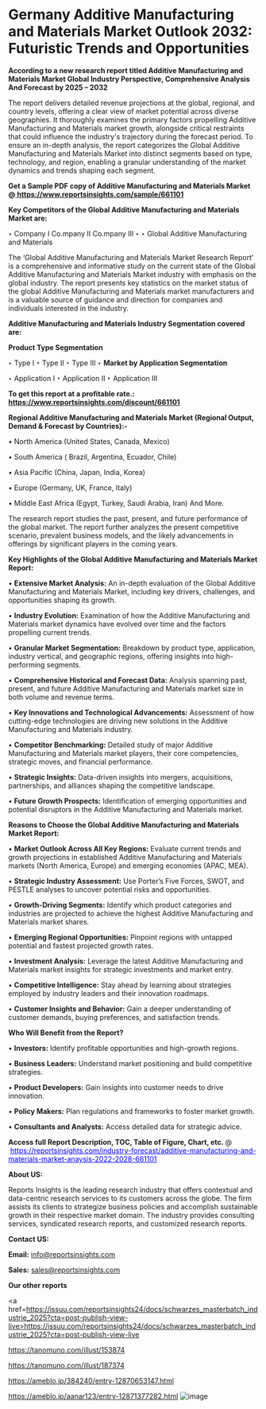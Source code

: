 # Germany Additive Manufacturing and Materials Market Outlook 2032: Futuristic Trends and Opportunities

<strong>According to a new research report titled Additive Manufacturing and Materials Market Global Industry Perspective, Comprehensive Analysis And Forecast by 2025 – 2032</strong>

The report delivers detailed revenue projections at the global, regional, and country levels, offering a clear view of market potential across diverse geographies. It thoroughly examines the primary factors propelling Additive Manufacturing and Materials market growth, alongside critical restraints that could influence the industry's trajectory during the forecast period. To ensure an in-depth analysis, the report categorizes the Global Additive Manufacturing and Materials Market into distinct segments based on type, technology, and region, enabling a granular understanding of the market dynamics and trends shaping each segment.

<strong>Get a Sample PDF copy of Additive Manufacturing and Materials Market </strong><strong>@<a href=https://www.reportsinsights.com/sample/661101 style=color:#0000ff;> https://www.reportsinsights.com/sample/661101</a></strong></font>

<strong>Key Competitors of the Global Additive Manufacturing and Materials Market are:</strong>

‣ Company I Co.mpany II Co.mpany III
‣ 
‣ Global Additive Manufacturing and Materials

The ‘Global Additive Manufacturing and Materials Market Research Report’ is a comprehensive and informative study on the current state of the Global Additive Manufacturing and Materials Market industry with emphasis on the global industry. The report presents key statistics on the market status of the global Additive Manufacturing and Materials market manufacturers and is a valuable source of guidance and direction for companies and individuals interested in the industry.

<strong>Additive Manufacturing and Materials Industry Segmentation covered are:</strong>

<strong>Product Type Segmentation</strong>

‣ Type I
‣ Type II
‣ Type III
‣ 
<strong>Market by Application Segmentation</strong>

‣ Application I
‣ Application II 
‣ Application III

<strong>To get this report at a profitable rate.: <a href=https://www.reportsinsights.com/discount/661101 style=color:#0000ff;>https://www.reportsinsights.com/discount/661101</a></strong></font>

<strong>Regional Additive Manufacturing and Materials Market (Regional Output, Demand &amp; Forecast by Countries):-</strong>

• North America (United States, Canada, Mexico)

• South America ( Brazil, Argentina, Ecuador, Chile)

• Asia Pacific (China, Japan, India, Korea)

• Europe (Germany, UK, France, Italy)

• Middle East Africa (Egypt, Turkey, Saudi Arabia, Iran) And More.

The research report studies the past, present, and future performance of the global market. The report further analyzes the present competitive scenario, prevalent business models, and the likely advancements in offerings by significant players in the coming years.

<strong>Key Highlights of the Global Additive Manufacturing and Materials Market Report:</strong>

• <strong>Extensive Market Analysis:</strong> An in-depth evaluation of the Global Additive Manufacturing and Materials Market, including key drivers, challenges, and opportunities shaping its growth.

• <strong>Industry Evolution:</strong> Examination of how the Additive Manufacturing and Materials market dynamics have evolved over time and the factors propelling current trends.

• <strong>Granular Market Segmentation:</strong> Breakdown by product type, application, industry vertical, and geographic regions, offering insights into high-performing segments.

• <strong>Comprehensive Historical and Forecast Data:</strong> Analysis spanning past, present, and future Additive Manufacturing and Materials market size in both volume and revenue terms.

• <strong>Key Innovations and Technological Advancements:</strong> Assessment of how cutting-edge technologies are driving new solutions in the Additive Manufacturing and Materials industry.

• <strong>Competitor Benchmarking:</strong> Detailed study of major Additive Manufacturing and Materials market players, their core competencies, strategic moves, and financial performance.

• <strong>Strategic Insights:</strong> Data-driven insights into mergers, acquisitions, partnerships, and alliances shaping the competitive landscape.

• <strong>Future Growth Prospects:</strong> Identification of emerging opportunities and potential disruptors in the Additive Manufacturing and Materials market.

<strong>Reasons to Choose the Global Additive Manufacturing and Materials Market Report:</strong>

• <strong>Market Outlook Across All Key Regions:</strong> Evaluate current trends and growth projections in established Additive Manufacturing and Materials markets (North America, Europe) and emerging economies (APAC, MEA).

• <strong>Strategic Industry Assessment:</strong> Use Porter’s Five Forces, SWOT, and PESTLE analyses to uncover potential risks and opportunities.

• <strong>Growth-Driving Segments:</strong> Identify which product categories and industries are projected to achieve the highest Additive Manufacturing and Materials market shares.

• <strong>Emerging Regional Opportunities:</strong> Pinpoint regions with untapped potential and fastest projected growth rates.

• <strong>Investment Analysis:</strong> Leverage the latest Additive Manufacturing and Materials market insights for strategic investments and market entry.

• <strong>Competitive Intelligence:</strong> Stay ahead by learning about strategies employed by industry leaders and their innovation roadmaps.

• <strong>Customer Insights and Behavior:</strong> Gain a deeper understanding of customer demands, buying preferences, and satisfaction trends.

<strong>Who Will Benefit from the Report?</strong>

• <strong>Investors:</strong> Identify profitable opportunities and high-growth regions.

• <strong>Business Leaders:</strong> Understand market positioning and build competitive strategies.

• <strong>Product Developers:</strong> Gain insights into customer needs to drive innovation.

• <strong>Policy Makers:</strong> Plan regulations and frameworks to foster market growth.

• <strong>Consultants and Analysts:</strong> Access detailed data for strategic advice.
</ul>
<strong>Access full Report Description, TOC, Table of Figure, Chart, etc. </strong>@  <a href=https://reportsinsights.com/industry-forecast/additive-manufacturing-and-materials-market-anaysis-2022-2028-661101 style=color:#0000ff;>https://reportsinsights.com/industry-forecast/additive-manufacturing-and-materials-market-anaysis-2022-2028-661101</a></font>

<strong><strong>About US</strong>:</strong>

Reports Insights is the leading research industry that offers contextual and data-centric research services to its customers across the globe. The firm assists its clients to strategize business policies and accomplish sustainable growth in their respective market domain. The industry provides consulting services, syndicated research reports, and customized research reports.

<strong>Contact US:</strong>

<p class=""""><b>Email:</b> <a href=mailto:info@reportsinsights.com>info@reportsinsights.com</a></p>
<p class=""""><b>Sales:</b> <a href=mailto:sales@reportsinsights.com>sales@reportsinsights.com</a></p>

<strong>Our other reports</strong>

<a href=https://issuu.com/reportsinsights24/docs/schwarzes_masterbatch_industrie_2025?cta=post-publish-view-live>https://issuu.com/reportsinsights24/docs/schwarzes_masterbatch_industrie_2025?cta=post-publish-view-live</a>

<a href=https://tanomuno.com/illust/153874>https://tanomuno.com/illust/153874</a>

<a href=https://tanomuno.com/illust/187374>https://tanomuno.com/illust/187374</a>

<a href=https://ameblo.jp/384240/entry-12870653147.html>https://ameblo.jp/384240/entry-12870653147.html</a>

<a href=https://ameblo.jp/aanar123/entry-12871377282.html>https://ameblo.jp/aanar123/entry-12871377282.html</a>
![image](https://github.com/user-attachments/assets/5d63b75f-4413-4729-83c9-7a920cb3d05b)
